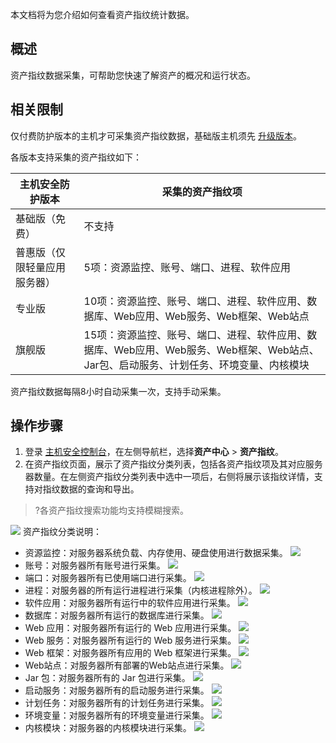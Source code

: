 本文档将为您介绍如何查看资产指纹统计数据。

## 概述
资产指纹数据采集，可帮助您快速了解资产的概况和运行状态。

## 相关限制
仅付费防护版本的主机才可采集资产指纹数据，基础版主机须先 [升级版本](https://buy.cloud.tencent.com/yunjing)。

各版本支持采集的资产指纹如下：

| 主机安全防护版本 | 采集的资产指纹项 |
|---------|---------|
| 基础版（免费） | 不支持 |
| 普惠版（仅限轻量应用服务器） | 5项：资源监控、账号、端口、进程、软件应用 |
| 专业版 | 10项：资源监控、账号、端口、进程、软件应用、数据库、Web应用、Web服务、Web框架、Web站点 |
| 旗舰版 | 15项：资源监控、账号、端口、进程、软件应用、数据库、Web应用、Web服务、Web框架、Web站点、Jar包、启动服务、计划任务、环境变量、内核模块 |

<dx-alert infotype="explain" title="">
资产指纹数据每隔8小时自动采集一次，支持手动采集。
</dx-alert>
 
## 操作步骤
1. 登录 [主机安全控制台](https://console.cloud.tencent.com/cwp)，在左侧导航栏，选择**资产中心** > **资产指纹**。
2. 在资产指纹页面，展示了资产指纹分类列表，包括各资产指纹项及其对应服务器数量。在左侧资产指纹分类列表中选中一项后，右侧将展示该指纹详情，支持对指纹数据的查询和导出。
>?各资产指纹搜索功能均支持模糊搜索。
>
![](https://qcloudimg.tencent-cloud.cn/raw/44c83814faa77566830f8f879d4dece4.png)
资产指纹分类说明：
 - 资源监控：对服务器系统负载、内存使用、硬盘使用进行数据采集。
![](https://qcloudimg.tencent-cloud.cn/raw/126c468a06abd83cfbcd17d566a4dc55.png)
 - 账号：对服务器所有账号进行采集。
![](https://qcloudimg.tencent-cloud.cn/raw/ada157e04b39cd2e29c61992225ec0a1.png)
 - 端口：对服务器所有已使用端口进行采集。
![](https://qcloudimg.tencent-cloud.cn/raw/d3de8f9e921e98d897f326b23ffe9fa7.png)
 - 进程：对服务器的所有运行进程进行采集（内核进程除外）。
![](https://qcloudimg.tencent-cloud.cn/raw/d2dca817863f9ac50a9b288f611ac0d8.png)
 - 软件应用：对服务器所有运行中的软件应用进行采集。
![](https://qcloudimg.tencent-cloud.cn/raw/078c57f2a59312e4e64358c4cf47ba61.png)
 - 数据库：对服务器所有运行的数据库进行采集。
![](https://qcloudimg.tencent-cloud.cn/raw/bf22e8659ff6686f17fa5702c19b274c.png)
 - Web 应用：对服务器所有运行的 Web 应用进行采集。
![](https://qcloudimg.tencent-cloud.cn/raw/66d65488cadbd3de13c880c8c2c4c24a.png)
 - Web 服务：对服务器所有运行的 Web 服务进行采集。
![](https://qcloudimg.tencent-cloud.cn/raw/4d2abf03e0a3798faebfbc87ace8fddd.png)
 - Web 框架：对服务器所有应用的 Web 框架进行采集。
![](https://qcloudimg.tencent-cloud.cn/raw/50ba1d04471de7deaf8310d21561b8a4.png)
 - Web站点：对服务器所有部署的Web站点进行采集。
![](https://qcloudimg.tencent-cloud.cn/raw/208c5f7c4d4b95083949288984283eef.png)
 - Jar 包：对服务器所有的 Jar 包进行采集。
![](https://qcloudimg.tencent-cloud.cn/raw/b86c0631e4a9d0261adc29e47259e099.png)
 - 启动服务：对服务器所有的启动服务进行采集。
![](https://qcloudimg.tencent-cloud.cn/raw/f514d2886821124b3e39a3f723bc23c5.png)
 - 计划任务：对服务器所有的计划任务进行采集。
![](https://qcloudimg.tencent-cloud.cn/raw/0688763a7bb54d0fc12bcf680bf56494.png)
 - 环境变量：对服务器所有的环境变量进行采集。
![](https://qcloudimg.tencent-cloud.cn/raw/8f9dba8e4a9457abaa385fea96c69aea.png)
 - 内核模块：对服务器的内核模块进行采集。
![](https://qcloudimg.tencent-cloud.cn/raw/207f890cff03d3023b9c7233c961cca1.png)
